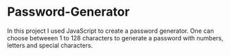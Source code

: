 # Password-Generator
In this project I used JavaScript to create a password generator. One can choose betweeen 1 to 128 characters to generate a password with numbers, letters and special characters.
